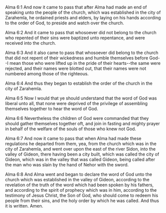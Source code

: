 Alma 6:1 And now it came to pass that after Alma had made an end of
speaking unto the people of the church, which was established in the
city of Zarahemla, he ordained priests and elders, by laying on his
hands according to the order of God, to preside and watch over the
church.

Alma 6:2 And it came to pass that whosoever did not belong to the church
who repented of their sins were baptized unto repentance, and were
received into the church.

Alma 6:3 And it also came to pass that whosoever did belong to the
church that did not repent of their wickedness and humble themselves
before God--I mean those who were lifted up in the pride of their
hearts--the same were rejected, and their names were blotted out, that
their names were not numbered among those of the righteous.

Alma 6:4 And thus they began to establish the order of the church in the
city of Zarahemla.

Alma 6:5 Now I would that ye should understand that the word of God was
liberal unto all, that none were deprived of the privilege of assembling
themselves together to hear the word of God.

Alma 6:6 Nevertheless the children of God were commanded that they
should gather themselves together oft, and join in fasting and mighty
prayer in behalf of the welfare of the souls of those who knew not God.

Alma 6:7 And now it came to pass that when Alma had made these
regulations he departed from them, yea, from the church which was in the
city of Zarahemla, and went over upon the east of the river Sidon, into
the valley of Gideon, there having been a city built, which was called
the city of Gideon, which was in the valley that was called Gideon,
being called after the man who was slain by the hand of Nehor with the
sword.

Alma 6:8 And Alma went and began to declare the word of God unto the
church which was established in the valley of Gideon, according to the
revelation of the truth of the word which had been spoken by his
fathers, and according to the spirit of prophecy which was in him,
according to the testimony of Jesus Christ, the Son of God, who should
come to redeem his people from their sins, and the holy order by which
he was called. And thus it is written. Amen.
